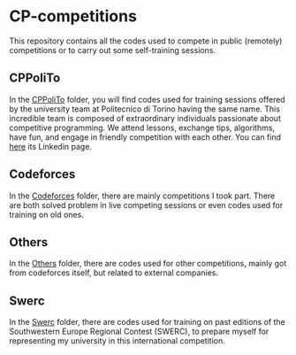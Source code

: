 # CP-competitions
This repository contains all the codes used to compete in public (remotely) competitions or to carry out some self-training sessions.

## CPPoliTo
In the [CPPoliTo](/cppolito) folder, you will find codes used for training sessions offered by the university team at Politecnico di Torino having the same name. This incredible team is composed of extraordinary individuals passionate about competitive programming. We attend lessons, exchange tips, algorithms, have fun, and engage in friendly competition with each other. You can find [here](https://www.linkedin.com/company/cppolito/) its Linkedin page.

## Codeforces
In the [Codeforces](/codeforces) folder, there are mainly competitions I took part. There are both solved problem in live competing sessions or even codes used for training on old ones.

## Others
In the [Others](/others) folder, there are codes used for other competitions, mainly got from codeforces itself, but related to external companies.

## Swerc
In the [Swerc](/swerc) folder, there are codes used for training on past editions of the Southwestern Europe Regional Contest (SWERC), to prepare myself for representing my university in this international competition.
